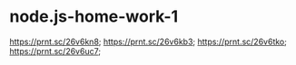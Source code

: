 # node.js-home-work-1

https://prnt.sc/26v6kn8;
https://prnt.sc/26v6kb3;
https://prnt.sc/26v6tko;
https://prnt.sc/26v6uc7;
